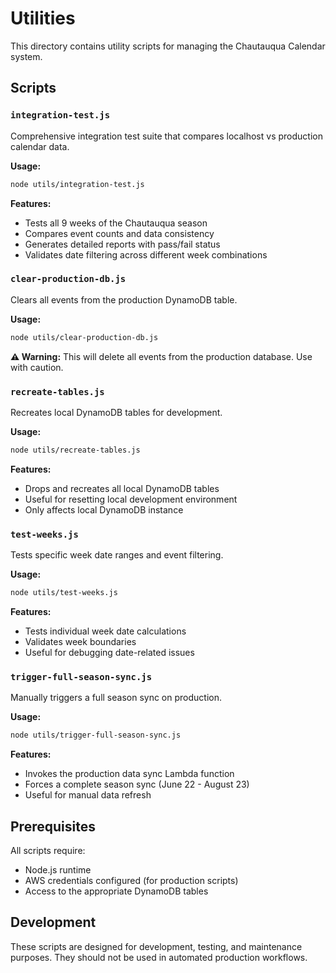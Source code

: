 # Utilities

This directory contains utility scripts for managing the Chautauqua Calendar system.

## Scripts

### `integration-test.js`
Comprehensive integration test suite that compares localhost vs production calendar data.

**Usage:**
```bash
node utils/integration-test.js
```

**Features:**
- Tests all 9 weeks of the Chautauqua season
- Compares event counts and data consistency
- Generates detailed reports with pass/fail status
- Validates date filtering across different week combinations

### `clear-production-db.js`
Clears all events from the production DynamoDB table.

**Usage:**
```bash
node utils/clear-production-db.js
```

**⚠️ Warning:** This will delete all events from the production database. Use with caution.

### `recreate-tables.js`
Recreates local DynamoDB tables for development.

**Usage:**
```bash
node utils/recreate-tables.js
```

**Features:**
- Drops and recreates all local DynamoDB tables
- Useful for resetting local development environment
- Only affects local DynamoDB instance

### `test-weeks.js`
Tests specific week date ranges and event filtering.

**Usage:**
```bash
node utils/test-weeks.js
```

**Features:**
- Tests individual week date calculations
- Validates week boundaries
- Useful for debugging date-related issues

### `trigger-full-season-sync.js`
Manually triggers a full season sync on production.

**Usage:**
```bash
node utils/trigger-full-season-sync.js
```

**Features:**
- Invokes the production data sync Lambda function
- Forces a complete season sync (June 22 - August 23)
- Useful for manual data refresh

## Prerequisites

All scripts require:
- Node.js runtime
- AWS credentials configured (for production scripts)
- Access to the appropriate DynamoDB tables

## Development

These scripts are designed for development, testing, and maintenance purposes. They should not be used in automated production workflows.